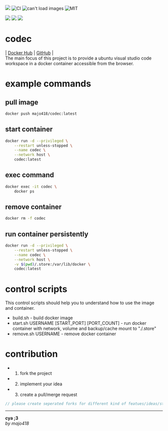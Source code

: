 
[![](https://img.shields.io/docker/image-size/majo418/codec)](https://hub.docker.com/r/majo418/codec)
![CI](https://github.com/majo418/codec/workflows/Image/badge.svg)
![can't load images](https://img.shields.io/badge/dynamic/json?style=plastic&color=orange&label=UnixTime&query=unixtime&suffix=sec&url=http%3A%2F%2Fworldtimeapi.org%2Fapi%2Ftimezone%2FEtc%2FUTC)
![MIT](https://img.shields.io/badge/license-MIT-blue.svg)

![](https://img.shields.io/badge/dynamic/json?color=darkred&label=open%20issues&query=open_issues&suffix=x&url=https%3A%2F%2Fapi.github.com%2Frepos%2Fmajo418%2Fcodec)
![](https://img.shields.io/badge/dynamic/json?color=navy&label=forks&query=forks&suffix=x&url=https%3A%2F%2Fapi.github.com%2Frepos%2Fmajo418%2Fcodec)
![](https://img.shields.io/badge/dynamic/json?color=green&label=subscribers&query=subscribers_count&suffix=x&url=https%3A%2F%2Fapi.github.com%2Frepos%2Fmajo418%2Fcodec)

# codec
|
[Docker Hub](https://hub.docker.com/r/majo418/codec)
|
[GitHub](https://github.com/majo418/codec)
|  
The main focus of this project is to provide a ubuntu visual studio code workspace in a docker container accessible from the browser.

# example commands
## pull image
```sh
docker push majo418/codec:latest
```
## start container
```sh
docker run -d --privileged \
    --restart unless-stopped \
    --name codec \
    --network host \
    codec:latest
```
## exec command
```sh
docker exec -it codec \
    docker ps
```
## remove container
```sh
docker rm -f codec
```
## run container persistently
```sh
docker run -d --privileged \
    --restart unless-stopped \
    --name codec \
    --network host \
    -v $(pwd)/.store:/var/lib/docker \
    codec:latest
```

# control scripts
This control scripts should help you to understand how to use the image and container.
 - build.sh - build docker image
 - start.sh USERNAME [START_PORT] [PORT_COUNT] - run docker container with network, volume and backup/cache mount to "./.store"
 - remove.sh USERNAME - remove docker container

# contribution
 - 1. fork the project
 - 2. implement your idea
 - 3. create a pull/merge request
```ts
// please create seperated forks for different kind of featues/ideas/structure changes/implementations
```

---
**cya ;3**  
*by majo418*


